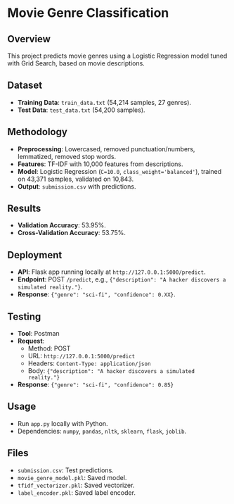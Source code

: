 # Movie Genre Classification

## Overview
This project predicts movie genres using a Logistic Regression model tuned with Grid Search, based on movie descriptions.

## Dataset
- **Training Data**: `train_data.txt` (54,214 samples, 27 genres).
- **Test Data**: `test_data.txt` (54,200 samples).

## Methodology
- **Preprocessing**: Lowercased, removed punctuation/numbers, lemmatized, removed stop words.
- **Features**: TF-IDF with 10,000 features from descriptions.
- **Model**: Logistic Regression (`C=10.0`, `class_weight='balanced'`), trained on 43,371 samples, validated on 10,843.
- **Output**: `submission.csv` with predictions.

## Results
- **Validation Accuracy**: 53.95%.
- **Cross-Validation Accuracy**: 53.75%.

## Deployment
- **API**: Flask app running locally at `http://127.0.0.1:5000/predict`.
- **Endpoint**: POST `/predict`, e.g., `{"description": "A hacker discovers a simulated reality."}`.
- **Response**: `{"genre": "sci-fi", "confidence": 0.XX}`.

## Testing
- **Tool**: Postman
- **Request**:
  - Method: POST
  - URL: `http://127.0.0.1:5000/predict`
  - Headers: `Content-Type: application/json`
  - Body: `{"description": "A hacker discovers a simulated reality."}`
- **Response**: `{"genre": "sci-fi", "confidence": 0.85}`

## Usage
- Run `app.py` locally with Python.
- Dependencies: `numpy`, `pandas`, `nltk`, `sklearn`, `flask`, `joblib`.

## Files
- `submission.csv`: Test predictions.
- `movie_genre_model.pkl`: Saved model.
- `tfidf_vectorizer.pkl`: Saved vectorizer.
- `label_encoder.pkl`: Saved label encoder.

